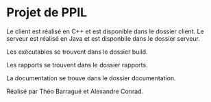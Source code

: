 # Projet de PPIL

Le client est réalisé en C++ et est disponible dans le dossier client.
Le serveur est réalisé en Java et est disponbile dans le dossier serveur.

Les exécutables se trouvent dans le dossier build.

Les rapports se trouvent dans le dossier rapports.

La documentation se trouve dans le dossier documentation.

Réalisé par Théo Barragué et Alexandre Conrad.
